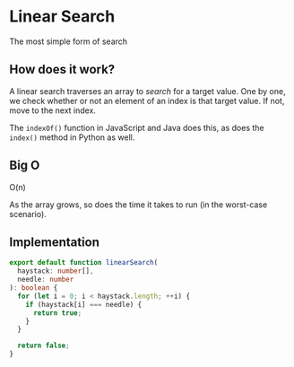 # Linear Search

The most simple form of search

## How does it work?

A linear search traverses an array to _search_ for a target value. One by one, we check whether or not an element of an index is that target value. If not, move to the next index.

The `indexOf()` function in JavaScript and Java does this, as does the `index()` method in Python as well.

## Big O

O(n)

As the array grows, so does the time it takes to run (in the worst-case scenario).

## Implementation

```typescript
export default function linearSearch(
  haystack: number[],
  needle: number
): boolean {
  for (let i = 0; i < haystack.length; ++i) {
    if (haystack[i] === needle) {
      return true;
    }
  }

  return false;
}
```
